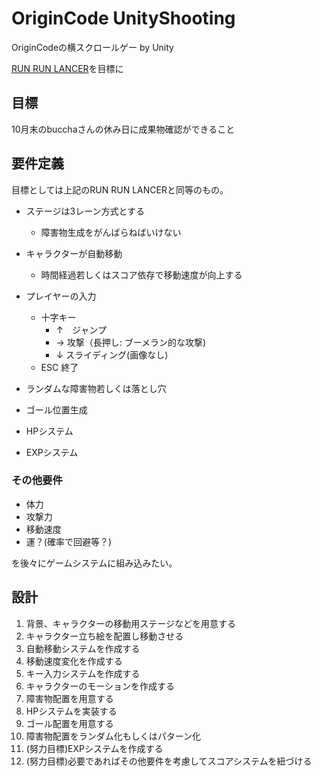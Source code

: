 # OriginCode UnityShooting

OriginCodeの横スクロールゲー by Unity

[RUN RUN LANCER](https://app.aniplex.co.jp/fatehf/)を目標に

## 目標

10月末のbucchaさんの休み日に成果物確認ができること

## 要件定義

目標としては上記のRUN RUN LANCERと同等のもの。

- ステージは3レーン方式とする
    - 障害物生成をがんばらねばいけない

- キャラクターが自動移動
    - 時間経過若しくはスコア依存で移動速度が向上する
- プレイヤーの入力
    - 十字キー
        - ↑　ジャンプ
        - →  攻撃（長押し: ブーメラン的な攻撃)
        - ↓  スライディング(画像なし)
    - ESC 終了
- ランダムな障害物若しくは落とし穴

- ゴール位置生成
- HPシステム

- EXPシステム

### その他要件
- 体力
- 攻撃力
- 移動速度
- 運？(確率で回避等？)

を後々にゲームシステムに組み込みたい。

## 設計

1. 背景、キャラクターの移動用ステージなどを用意する
1. キャラクター立ち絵を配置し移動させる
1. 自動移動システムを作成する
1. 移動速度変化を作成する
1. キー入力システムを作成する
1. キャラクターのモーションを作成する
1. 障害物配置を用意する
1. HPシステムを実装する
1. ゴール配置を用意する
1. 障害物配置をランダム化もしくはパターン化
1. (努力目標)EXPシステムを作成する
1. (努力目標)必要であればその他要件を考慮してスコアシステムを紐づける